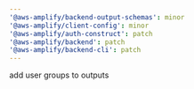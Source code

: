 ```yaml
---
'@aws-amplify/backend-output-schemas': minor
'@aws-amplify/client-config': minor
'@aws-amplify/auth-construct': patch
'@aws-amplify/backend': patch
'@aws-amplify/backend-cli': patch
---
```


add user groups to outputs
